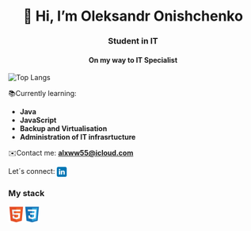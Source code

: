 <h1 align="center">👋 Hi, I’m Oleksandr Onishchenko </h1>
<div align="center">
  
</div>

<h3 align="center">Student in IT</h3>
<h4 align="center">On my way to IT Specialist </h4>

![Top Langs](https://github-readme-stats.vercel.app/api/top-langs/?username=alxww55&layout=compact&theme=github_dark)

<p> 📚Currently learning: </p>

- **Java**  
- **JavaScript**
- **Backup and Virtualisation**
- **Administration of IT infrasrtucture**

✉️Contact me:
**alxww55@icloud.com**

Let´s connect:
<a href="https://www.linkedin.com/in/oleksandr-onishchenko" target="blank"><img align="center" src="https://github.com/alxww55/alxww55/blob/main/static/img/linkedin.png" alt="https://www.linkedin.com/in/oleksandr-onishchenko" height="20" width="20" /></a>

### My stack
<img align="left" alt="HTML5" width="32px" src="https://github.com/alxww55/alxww55/blob/main/static/img/html5.png"/>
<img align="left" alt="CSS" width="32px" src="https://github.com/alxww55/alxww55/blob/main/static/img/css3.png"/>
